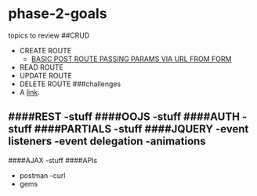 # phase-2-goals
topics to review 
##CRUD
  * CREATE ROUTE
    * [BASIC POST ROUTE PASSING PARAMS VIA URL FROM FORM ](https://github.com/sf-coyotes-2016/cheering-mascot-sinatra-1-synchronous-forms-challenge)
  * READ ROUTE
  * UPDATE ROUTE
  * DELETE ROUTE
  ###challenges
   * A [link](http://example.com "Title"). 

####REST
 -stuff
####OOJS
 -stuff
####AUTH
 -stuff
####PARTIALS
 -stuff
####JQUERY
 -event listeners
 -event delegation
 -animations 
 -
####AJAX
 -stuff
####APIs
 - postman 
 -curl 
 - gems 
 
